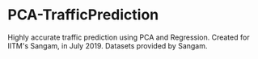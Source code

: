 # PCA-TrafficPrediction
 Highly accurate traffic prediction using PCA and Regression.
 Created for IITM's Sangam, in July 2019. Datasets provided by Sangam.